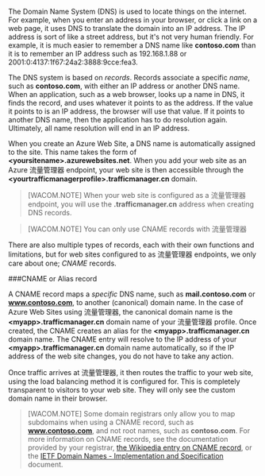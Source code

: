 The Domain Name System (DNS) is used to locate things on the internet. For example, when you enter an address in your browser, or click a link on a web page, it uses DNS to translate the domain into an IP address. The IP address is sort of like a street address, but it's not very human friendly. For example, it is much easier to remember a DNS name like **contoso.com** than it is to remember an IP address such as 192.168.1.88 or 2001:0:4137:1f67:24a2:3888:9cce:fea3.

The DNS system is based on *records*. Records associate a specific *name*, such as **contoso.com**, with either an IP address or another DNS name. When an application, such as a web browser, looks up a name in DNS, it finds the record, and uses whatever it points to as the address. If the value it points to is an IP address, the browser will use that value. If it points to another DNS name, then the application has to do resolution again. Ultimately, all name resolution will end in an IP address.

When you create an Azure Web Site, a DNS name is automatically assigned to the site. This name takes the form of **&lt;yoursitename&gt;.azurewebsites.net**. When you add your web site as an Azure 流量管理器 endpoint, your web site is then accessible through the **&lt;yourtrafficmanagerprofile&gt;.trafficmanager.cn** domain.

> [WACOM.NOTE] When your web site is configured as a 流量管理器 endpoint, you will use the **.trafficmanager.cn** address when creating DNS records.

> [WACOM.NOTE] You can only use CNAME records with 流量管理器

There are also multiple types of records, each with their own functions and limitations, but for web sites configured to as 流量管理器 endpoints, we only care about one; *CNAME* records.

###CNAME or Alias record

A CNAME record maps a *specific* DNS name, such as **mail.contoso.com** or **www.contoso.com**, to another (canonical) domain name. In the case of Azure Web Sites using 流量管理器, the canonical domain name is the **&lt;myapp>.trafficmanager.cn** domain name of your 流量管理器 profile. Once created, the CNAME creates an alias for the **&lt;myapp>.trafficmanager.cn** domain name. The CNAME entry will resolve to the IP address of your **&lt;myapp>.trafficmanager.cn** domain name automatically, so if the IP address of the web site changes, you do not have to take any action.

Once traffic arrives at 流量管理器, it then routes the traffic to your web site, using the load balancing method it is configured for. This is completely transparent to visitors to your web site. They will only see the custom domain name in their browser.

> [WACOM.NOTE] Some domain registrars only allow you to map subdomains when using a CNAME record, such as **www.contoso.com**, and not root names, such as **contoso.com**. For more information on CNAME records, see the documentation provided by your registrar, <a href="http://en.wikipedia.org/wiki/CNAME_record">the Wikipedia entry on CNAME record</a>, or the <a href="http://tools.ietf.org/html/rfc1035">IETF Domain Names - Implementation and Specification</a> document.
